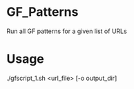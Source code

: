 # GF_Patterns
Run all GF patterns for a given list of URLs

# Usage
./gfscript_1.sh <url_file> [-o output_dir]
